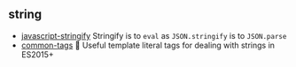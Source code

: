 ## string

- [javascript-stringify](https://github.com/blakeembrey/javascript-stringify) Stringify is to `eval` as `JSON.stringify` is to `JSON.parse`
- [common-tags](https://github.com/zspecza/common-tags) 🔖 Useful template literal tags for dealing with strings in ES2015+